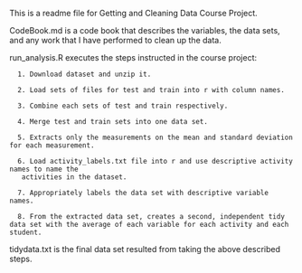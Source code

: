 This is a readme file for Getting and Cleaning Data Course Project.

CodeBook.md is a code book that describes the variables, the data sets, and any work that I have performed to clean up the data.


run_analysis.R executes the steps instructed in the course project:

      1. Download dataset and unzip it.

      2. Load sets of files for test and train into r with column names.

      3. Combine each sets of test and train respectively.

      4. Merge test and train sets into one data set.

      5. Extracts only the measurements on the mean and standard deviation for each measurement.

      6. Load activity_labels.txt file into r and use descriptive activity names to name the
       activities in the dataset.

      7. Appropriately labels the data set with descriptive variable names.

      8. From the extracted data set, creates a second, independent tidy data set with the average of each variable for each activity and each student.


tidydata.txt is the final data set resulted from taking the above described steps.
